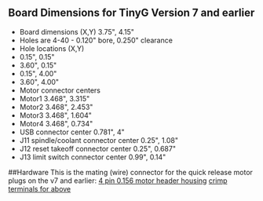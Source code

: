 ## Board Dimensions for TinyG Version 7 and earlier

* Board dimensions (X,Y)  3.75",  4.15"
* Holes are 4-40 - 0.120" bore, 0.250" clearance
* Hole locations (X,Y)
 * 0.15", 0.15"
 * 3.60", 0.15"
 * 0.15", 4.00"
 * 3.60", 4.00"
* Motor connector centers
 * Motor1  3.468", 3.315"
 * Motor2  3.468", 2.453"
 * Motor3  3.468", 1.604"
 * Motor4  3.468", 0.734"
* USB connector center 0.781", 4"
* J11 spindle/coolant connector center 0.25", 1.08"
* J12 reset takeoff connector center 0.25", 0.687"
* J13 limit switch connector center 0.99", 0.14"

##Hardware
This is the mating (wire) connector for the quick release motor plugs on the v7 and earlier:
[4 pin 0.156 motor header housing](http://www.mouser.com/Search/ProductDetail.aspx?R=09-50-3041virtualkey53810000virtualkey538-09-50-3041)
[crimp terminals for above](http://www.mouser.com/Search/ProductDetail.aspx?R=08-50-0134virtualkey53810000virtualkey538-08-50-0134)

